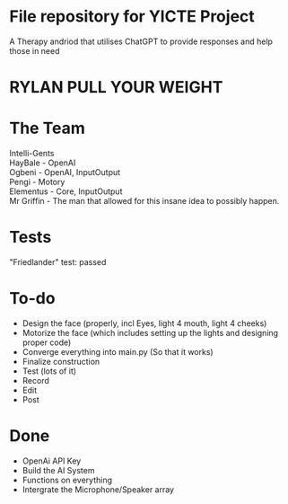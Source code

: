 # File repository for YICTE Project
 
A Therapy andriod that utilises ChatGPT to provide responses and help those in need
# RYLAN PULL YOUR WEIGHT
# The Team
Intelli-Gents <br>
HayBale - OpenAI <br>
Ogbeni - OpenAI, InputOutput <br>
Pengi - Motory<br>
Elementus - Core, InputOutput <br>
Mr Griffin - The man that allowed for this insane idea to possibly happen. <br>
# Tests
"Friedlander" test: passed


# To-do
* Design the face (properly, incl Eyes, light 4 mouth, light 4 cheeks)
* Motorize the face (which includes setting up the lights and designing proper code)
* Converge everything into main.py (So that it works)
* Finalize construction
* Test (lots of it)
* Record
* Edit
* Post

# Done
* OpenAi API Key
* Build the AI System
* Functions on everything
* Intergrate the Microphone/Speaker array
